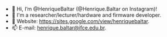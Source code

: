 - 👋 Hi, I’m @HenriqueBaltar (@Henrique.Baltar on Instagram)!
- 👀 I'm a researcher/lecturer/hardware and firmware developer.
- 🌱 Website: https://sites.google.com/view/henriquebaltar.
- 📫 E-mail: henrique.baltar@ifce.edu.br.

<!---
HenriqueBaltar/HenriqueBaltar is a ✨ special ✨ repository because its `README.md` (this file) appears on your GitHub profile.
You can click the Preview link to take a look at your changes.
--->
